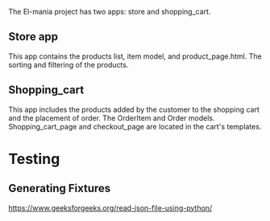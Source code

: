 The El-mania project has two apps: store and shopping_cart.
## Store app

This app contains the products list, item model, and product_page.html. The sorting and filtering of the products.

## Shopping_cart

This app includes the products added by the customer to the shopping cart and the placement of order. The OrderItem and Order models. Shopping_cart_page and checkout_page are located in the cart's templates.




# Testing

## Generating Fixtures

https://www.geeksforgeeks.org/read-json-file-using-python/



